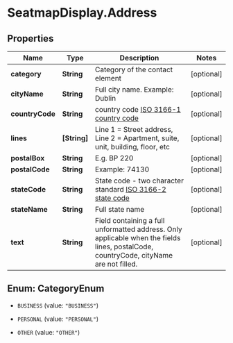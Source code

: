 # SeatmapDisplay.Address

## Properties

Name | Type | Description | Notes
------------ | ------------- | ------------- | -------------
**category** | **String** | Category of the contact element | [optional] 
**cityName** | **String** | Full city name. Example: Dublin | [optional] 
**countryCode** | **String** | country code [ISO 3166-1 country code](https://en.wikipedia.org/wiki/ISO_3166-1_alpha-2) | [optional] 
**lines** | **[String]** | Line 1 &#x3D; Street address, Line 2 &#x3D; Apartment, suite, unit, building, floor, etc | [optional] 
**postalBox** | **String** | E.g. BP 220 | [optional] 
**postalCode** | **String** | Example: 74130 | [optional] 
**stateCode** | **String** | State code - two character standard [ISO 3166-2 state code](https://en.wikipedia.org/wiki/ISO_3166-2) | [optional] 
**stateName** | **String** | Full state name | [optional] 
**text** | **String** | Field containing a full unformatted address. Only applicable when the fields lines, postalCode, countryCode, cityName are not filled. | [optional] 



## Enum: CategoryEnum


* `BUSINESS` (value: `"BUSINESS"`)

* `PERSONAL` (value: `"PERSONAL"`)

* `OTHER` (value: `"OTHER"`)





